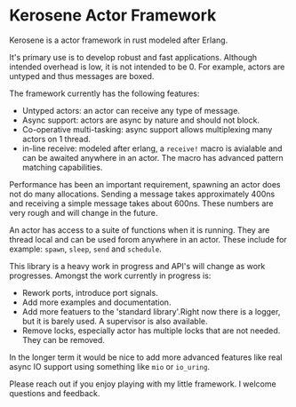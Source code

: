# Kerosene Actor Framework

Kerosene is a actor framework in rust modeled after Erlang.

It's primary use is to develop robust and fast applications.
Although intended overhead is low, it is not intended to be 0. For example, actors are untyped and thus messages are boxed.

The framework currently has the following features:
- Untyped actors: an actor can receive any type of message.
- Async support: actors are async by nature and should not block.
- Co-operative multi-tasking: async support allows multiplexing many actors on 1 thread.
- in-line receive: modeled after erlang, a `receive!` macro is avialable and can be awaited anywhere in an actor.
  The macro has advanced pattern matching capabilities.

Performance has been an important requirement, spawning an actor does not do many allocations. Sending a message takes approximately 400ns
and receiving a simple message takes about 600ns. These numbers are very rough and will change in the future.

An actor has access to a suite of functions when it is running. They are thread local and can be used forom anywhere in an actor.
These include for example: `spawn`, `sleep`, `send` and `schedule`.

This library is a heavy work in progress and API's will change as work progresses. Amongst the work currently in progress is:
- Rework ports, introduce port signals.
- Add more examples and documentation.
- Add more featuers to the 'standard library'.Right now there is a logger, but it is barely used. A supervisor is also available.
- Remove locks, especially actor has multiple locks that are not needed. They can be removed.

In the longer term it would be nice to add more advanced features like real async IO support using something like `mio` or `io_uring`.

Please reach out if you enjoy playing with my little framework.
I welcome questions and feedback.
